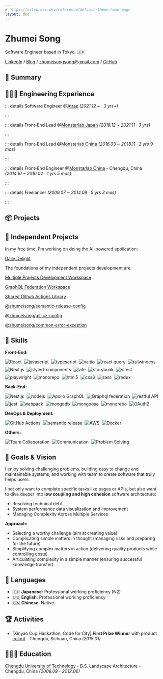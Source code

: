 ```yaml
---
# https://vitepress.dev/reference/default-theme-home-page
layout: doc
---
```


# Zhumei Song

Software Engineer based in Tokyo. 🇯🇵

[LinkedIn](https://www.linkedin.com/in/zhumei-song-a9041a1bb) / [Blog](https://zhumeisongsong.github.io/blog) / [zhumeisongsong@gmail.com](mailto:zhumeisongsong@gmail.com) / [GitHub](https://github.com/zhumeisongsong)



## 📌 Summary

## 👩🏼‍💻 Engineering Experience

::: details Software Engineer @[Atrae](https://atrae.co.jp/) _(2021.12 ~ · 3 yrs+)_

:::

::: details Front-End Lead @[Monstarlab Japan](https://monstar-lab.com/jp) _(2018.12 ~ 2021.11 · 3 yrs)_

:::

::: details Front-End Lead @[Monstarlab China](https://www.monstar-lab.com.cn/) _(2016.03 ~ 2018.11 · 2 yrs 9 mos)_

:::

::: details Front-End Engineer @[Monstarlab China](https://www.monstar-lab.com.cn/) - Chengdu, China _(2014.10 ~ 2016.02 · 1 yrs 5 mos)_

:::

::: details Freelancer _(2009.07 ~ 2014.09 · 5 yrs 3 mos)_

:::

## 📦 Projects



## 🌱 Independent Projects

In my free time, I'm working on doing the AI-powered application:

[Daily Delight](https://zhumeisongsong.github.io/daily-delight.html)

The foundations of my independent projects development are:

[Multiple Projects Development Workspace](https://github.com/zhumeisongsong/multiple-products-workspace)

[GraphQL Federation Workspace](https://github.com/zhumeisongsong/graphql-federation-workspace)

[Shared Github Actions Library](https://github.com/zhumeisongsong/shared-actions)

[@zhumeisong/semantic-release-config](https://www.npmjs.com/package/@zhumeisong/semantic-release-config)

[@zhumeisong/git-cz-config](https://www.npmjs.com/package/@zhumeisong/git-cz-config)

[@zhumeisong/common-error-exception](https://www.npmjs.com/package/@zhumeisong/common-error-exception)

## 🌈 Skills

**Front-End:**

<div style="display:flex; gap: 8px; flex-wrap: wrap;">
  <img alt="React" src="https://img.shields.io/badge/-React-45b8d8?style=for-the-badge&logo=react&logoColor=white" />
  <img alt="javascript" src="https://img.shields.io/badge/-javascript-fcc624?style=for-the-badge&logo=javascript&logoColor=white" />
  <img alt="typescript" src="https://img.shields.io/badge/-typescript-3178c6?style=for-the-badge&logo=typescript&logoColor=white" />
  <img alt="valtio" src="https://img.shields.io/badge/-valtio-764abc?style=for-the-badge&logo=valtio&logoColor=white" />
  <img alt="react query" src="https://img.shields.io/badge/-react%20query-e34c26?style=for-the-badge&logo=react%20query&logoColor=white" />
  <img alt="tailwindcss" src="https://img.shields.io/badge/-tailwindcss-3178c6?style=for-the-badge&logo=tailwindcss&logoColor=white" />
  <img alt="Next.js" src="https://img.shields.io/badge/-next.js-444?style=for-the-badge&logo=react&logoColor=white" />
  <img alt="styled-components" src="https://img.shields.io/badge/-styled%20components-db7093?style=for-the-badge&logo=styled%20components&logoColor=white" />
  <img alt="vite" src="https://img.shields.io/badge/-vite-a8b1ff?style=for-the-badge&logo=Vite&logoColor=white" />
  <img alt="storybook" src="https://img.shields.io/badge/-storybook-eb5685?style=for-the-badge&logo=storybook&logoColor=white" />
  <img alt="vitest" src="https://img.shields.io/badge/-vitest-acd268?style=for-the-badge&logo=vitest&logoColor=white" />
  <img alt="playwright" src="https://img.shields.io/badge/-playwright-47A248?style=for-the-badge&logo=playwright&logoColor=white" />
  <img alt="monorepo" src="https://img.shields.io/badge/-monorepo-3178c6?style=for-the-badge&logo=monorepo&logoColor=white" />
  <img alt="html5" src="https://img.shields.io/badge/-html5-e34c26?style=for-the-badge&logo=html5&logoColor=white" />
  <img alt="css3" src="https://img.shields.io/badge/-css3-264de4?style=for-the-badge&logo=css3&logoColor=white" />
  <img alt="sass" src="https://img.shields.io/badge/-sass-cc6699?style=for-the-badge&logo=sass&logoColor=white" />
  <img alt="redux" src="https://img.shields.io/badge/-redux-764abc?style=for-the-badge&logo=redux&logoColor=white" />
</div>

**Back-End:**

<div style=" display:flex; gap: 8px; flex-wrap: wrap;">
  <img alt="Nest.js" src="https://img.shields.io/badge/nestjs-E0234E?style=for-the-badge&logo=nestjs&logoColor=white" />
  <img alt="nodejs" src="https://img.shields.io/badge/-nodejs-339933?style=for-the-badge&logo=node.js&logoColor=white" />
  <img alt="Apollo GraphQL" src="https://img.shields.io/badge/-Apollo%20GraphQL-311C87?style=for-the-badge&logo=apollo-graphql&logoColor=white" />
  <img alt="Graphql federation" src="https://img.shields.io/badge/-Graphql%20federation-311C87?style=for-the-badge&logo=graphql%20federation&logoColor=white" />
  <img alt="restful API" src="https://img.shields.io/badge/-restful%20API-a8b1ff?style=for-the-badge&logo=restful%20API&logoColor=white" />
  <img alt="jest" src="https://img.shields.io/badge/-jest-15c213?style=for-the-badge&logo=jest&logoColor=white" />
  <img alt="webpack" src="https://img.shields.io/badge/-webpack-45b8d8?style=for-the-badge&logo=webpack&logoColor=white" />
  <img alt="mongodb" src="https://img.shields.io/badge/-mongodb-47A248?style=for-the-badge&logo=mongodb&logoColor=white" />
  <img alt="mongoose" src="https://img.shields.io/badge/-mongoose-47A248?style=for-the-badge&logo=mongoose&logoColor=white" />
  <img alt="monorepo" src="https://img.shields.io/badge/-monorepo-3178c6?style=for-the-badge&logo=monorepo&logoColor=white" />
  <img alt="OAuth2" src="https://img.shields.io/badge/-OAuth2-e34c26?style=for-the-badge&logo=OAuth&logoColor=white" />
</div>

**DevOps & Deployment:**

<div style=" display:flex; gap: 8px; flex-wrap: wrap;">
  <img alt="GitHub Actions" src="https://img.shields.io/badge/-GitHub%20Actions-2088ff?style=for-the-badge&logo=GitHub%20Actions&logoColor=white" />
  <img alt="semantic release" src="https://img.shields.io/badge/-semantic%20release-fcc624?style=for-the-badge&logo=semantic%20release&logoColor=white" />
  <img alt="AWS" src="https://img.shields.io/badge/-AWS-e34c26?style=for-the-badge&logo=Amazon%20AWS&logoColor=white" />
  <img alt="Docker" src="https://img.shields.io/badge/-Docker-46a2f1?style=for-the-badge&logo=docker&logoColor=white" />
</div>

**Others:**

<div style=" display:flex; gap: 8px; flex-wrap: wrap;">
  <img alt="Team Collaboration" src="https://img.shields.io/badge/-Team%20Collaboration-47A248?style=for-the-badge&logo=Team%20Collaboration&logoColor=white" />
  <img alt="Communication" src="https://img.shields.io/badge/-Communication-0077b5?style=for-the-badge&logo=Communication&logoColor=white" />
  <img alt="Problem Solving" src="https://img.shields.io/badge/-Problem%20Solving-fcc624?style=for-the-badge&logo=Problem%20Solving&logoColor=white" />
</div>

## 🎨 Goals & Vision

I enjoy solving challenging problems, building easy to change and maintainable systems, and working with team to create software that truly helps users.

I not only want to complete specific tasks like pages or APIs, but also want to dive deeper into **low coupling and high cohesion** software architecture:

- Resolving technical debt
- System performance data visualization and improvement
- Managing Complexity Across Multiple Services

**Approach:**

- Selecting a worthy challenge (aim at creating value)
- Complicating simple matters in thought (managing risks and preparing for the future)
- Simplifying complex matters in action (delivering quality products while controlling costs)
- Articulating complexity in a simple manner (ensuring successful knowledge transfer)

## 💬 Languages

- 🇯🇵 **Japanese**: Professional working proficiency (N2)
- 🇺🇸 **English**: Professional working proficiency
- 🇨🇳 **Chinese**: Native

## 🏆 Activities

- [Xinyao Cup Hackathon, Code for City] **First Prize Winner** with product [colorit](https://github.com/git-hacker/colorit) - Chengdu, Sichuan, China _(2018.01)_

## 👩🏼‍🎓 Education

[Chengdu University of Technology](https://www.cdut.edu.cn/) - B.S. Landscape Architecture - Chengdu, China _(2008.09 - 2012.06)_
